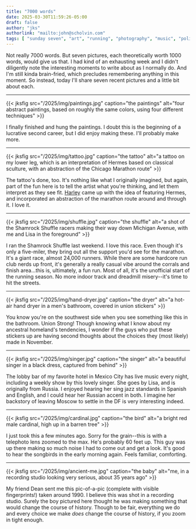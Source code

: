```yaml
---
title: "7000 words"
date: 2025-03-30T11:59:26-05:00
draft: false
author: "jks"
authorlink: "mailto:john@scholvin.com"
tags: [ "sunday seven", "art", "running", "photography", "music", "politics", "travel", "tattoos", "birds" ]
---
```


Not really 7000 words. But seven pictures, each theoretically worth 1000 words, would give us that. I had kind of an exhausting
week and I didn't diligently note the interesting moments to write about as I normally do. And I'm still kinda brain-fried, which
precludes remembering anything in this moment. So instead, today I'll share seven recent pictures and a little bit about each.

---

<a name="one"></a>{{< jksfig src="/2025/img/paintings.jpg" caption="the paintings" alt="four abstract paintings, based on roughly the same colors, using four different techniques" >}}

I finally finished and hung the paintings. I doubt this is the beginning of a lucrative second career, but I did enjoy
making these. I'll probably make more.

---

<a name="two"></a>{{< jksfig src="/2025/img/tattoo.jpg" caption="the tattoo" alt="a tattoo on my lower leg, which is an interpretation of Hermes based on classical sculture, with an abstraction of the Chicago Marathon route" >}}

The tattoo's done, too. It's nothing like what I originally imagined, but again, part of the fun here is to tell the artist what you're thinking, and let them interpret as they see fit. [Harley](https://instagram.com/har_wars_tattoo) came up with the idea of featuring Hermes, and incorporated an abstraction of the marathon route around and through it. I love it.

---

<a name="three"></a>{{< jksfig src="/2025/img/shuffle.jpg" caption="the shuffle" alt="a shot of the Shamrock Shuffle racers making their way down Michigan Avenue, with me and Lisa in the foreground" >}}

I ran the Shamrock Shuffle last weekend. I love this race. Even though it's only a five-miler, they bring out all the support you'd
see for the marathon. It's a giant race, almost 24,000 runners. While there are some hardcore run club nerds up front, it's generally a
really casual vibe around the corrals and finish area...this is, ultimately, a fun run. Most of all, it's the unofficial start of the running
season. No more indoor track and dreadmill misery--it's time to hit the streets. 

---

<a name="four"></a>{{< jksfig src="/2025/img/hand-dryer.jpg" caption="the dryer" alt="a hot-air hand dryer in a men's bathroom, covered in union stickers" >}}

You know you're on the southwest side when you see something like this in the bathroom. Union Strong! Though knowing what I know about
my ancestral homeland's tendencies, I wonder if the guys who put these stickers up are having second thoughts about the choices
they (most likely) made in November.

---

<a name="five"></a>{{< jksfig src="/2025/img/singer.jpg" caption="the singer" alt="a beautiful singer in a black dress, captured from behind" >}}

The lobby bar of my favorite hotel in Mexico City has live music every night, including a weekly show by this lovely singer. She goes by
Lisa, and is originally from Russia. I enjoyed hearing her sing jazz standards in Spanish and English, and I could hear her Russian accent in both. I imagine her backstory of leaving Moscow to settle in the DF is very interesting indeed.

---

<a name="six"></a>{{< jksfig src="/2025/img/cardinal.jpg" caption="the bird" alt="a bright red male cardinal, high up in a barren tree" >}}

I just took this a few minutes ago. Sorry for the grain--this is with a telephoto lens zoomed to the max. He's probably 60 feet up. This guy was up there making
so much noise I had to come out and get a look. It's good to hear the songbirds in the early morning again. Feels familiar, comforting.

---

<a name="seven"></a>{{< jksfig src="/2025/img/ancient-me.jpg" caption="the baby" alt="me, in a recording studio looking very serious, about 35 years ago" >}}

My friend Dean sent me this pic-of-a-pic (complete with visible fingerprints!) taken around 1990.
 I believe this was shot in a recording studio.
Surely the boy pictured here thought he was making something that would change the course of history. Though to be fair, everything
we do and every choice we make _does_ change the course of history, if you zoom in tight enough.


